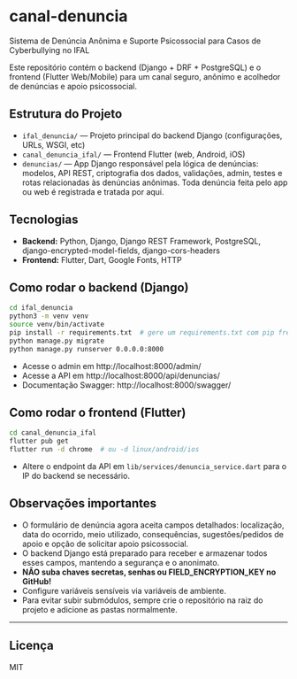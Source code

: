 # canal-denuncia

Sistema de Denúncia Anônima e Suporte Psicossocial para Casos de Cyberbullying no IFAL

Este repositório contém o backend (Django + DRF + PostgreSQL) e o frontend (Flutter Web/Mobile) para um canal seguro, anônimo e acolhedor de denúncias e apoio psicossocial.

## Estrutura do Projeto

- `ifal_denuncia/` — Projeto principal do backend Django (configurações, URLs, WSGI, etc)
- `canal_denuncia_ifal/` — Frontend Flutter (web, Android, iOS)
- `denuncias/` — App Django responsável pela lógica de denúncias: modelos, API REST, criptografia dos dados, validações, admin, testes e rotas relacionadas às denúncias anônimas. Toda denúncia feita pelo app ou web é registrada e tratada por aqui.

## Tecnologias
- **Backend:** Python, Django, Django REST Framework, PostgreSQL, django-encrypted-model-fields, django-cors-headers
- **Frontend:** Flutter, Dart, Google Fonts, HTTP

## Como rodar o backend (Django)

```bash
cd ifal_denuncia
python3 -m venv venv
source venv/bin/activate
pip install -r requirements.txt  # gere um requirements.txt com pip freeze > requirements.txt
python manage.py migrate
python manage.py runserver 0.0.0.0:8000
```

- Acesse o admin em http://localhost:8000/admin/
- Acesse a API em http://localhost:8000/api/denuncias/
- Documentação Swagger: http://localhost:8000/swagger/

## Como rodar o frontend (Flutter)

```bash
cd canal_denuncia_ifal
flutter pub get
flutter run -d chrome  # ou -d linux/android/ios
```

- Altere o endpoint da API em `lib/services/denuncia_service.dart` para o IP do backend se necessário.

## Observações importantes

- O formulário de denúncia agora aceita campos detalhados: localização, data do ocorrido, meio utilizado, consequências, sugestões/pedidos de apoio e opção de solicitar apoio psicossocial.
- O backend Django está preparado para receber e armazenar todos esses campos, mantendo a segurança e o anonimato.
- **NÃO suba chaves secretas, senhas ou FIELD_ENCRYPTION_KEY no GitHub!**
- Configure variáveis sensíveis via variáveis de ambiente.
- Para evitar subir submódulos, sempre crie o repositório na raiz do projeto e adicione as pastas normalmente.

---

## Licença
MIT 